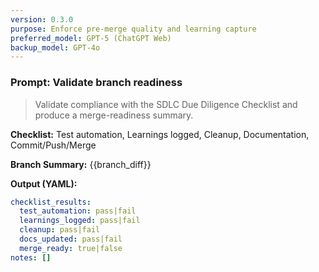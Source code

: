 ```yaml
---
version: 0.3.0
purpose: Enforce pre-merge quality and learning capture
preferred_model: GPT-5 (ChatGPT Web)
backup_model: GPT-4o
---
```


<!-- Assistant priming: When running the due diligence checklist, ensure the branch and PR follow CONTRIBUTING.md: branch naming, tests, docs, and logging best practices. Suggest fixes and branch steps if any item fails. -->

### Prompt: Validate branch readiness

> Validate compliance with the SDLC Due Diligence Checklist and produce a merge-readiness summary.

**Checklist:** Test automation, Learnings logged, Cleanup, Documentation, Commit/Push/Merge

**Branch Summary:** {{branch_diff}}

**Output (YAML):**

```yaml
checklist_results:
  test_automation: pass|fail
  learnings_logged: pass|fail
  cleanup: pass|fail
  docs_updated: pass|fail
  merge_ready: true|false
notes: []
```
